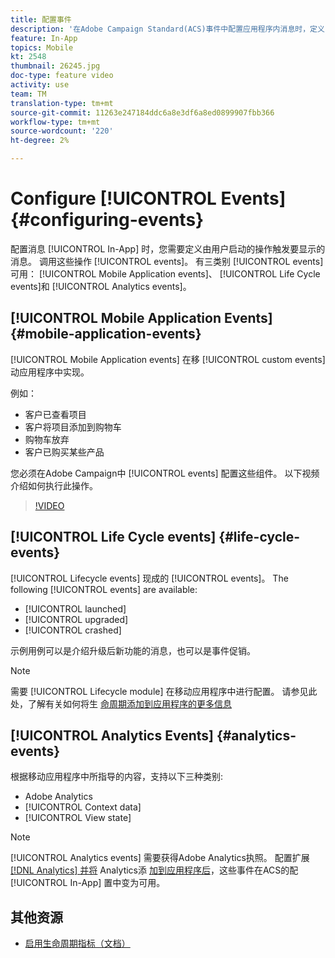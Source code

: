 ```yaml
---
title: 配置事件
description: '在Adobe Campaign Standard(ACS)事件中配置应用程序内消息时，定义由哪个用户启动的操作将触发要显示的消息。 '
feature: In-App
topics: Mobile
kt: 2548
thumbnail: 26245.jpg
doc-type: feature video
activity: use
team: TM
translation-type: tm+mt
source-git-commit: 11263e247184ddc6a8e3df6a8ed0899907fbb366
workflow-type: tm+mt
source-wordcount: '220'
ht-degree: 2%

---
```



# Configure [!UICONTROL Events] {#configuring-events}

配置消息 [!UICONTROL In-App] 时，您需要定义由用户启动的操作触发要显示的消息。 调用这些操作 [!UICONTROL events]。 有三类别 [!UICONTROL events] 可用： [!UICONTROL Mobile Application events]、 [!UICONTROL Life Cycle events]和 [!UICONTROL Analytics events]。

## [!UICONTROL Mobile Application Events] {#mobile-application-events}

[!UICONTROL Mobile Application events] 在移 [!UICONTROL custom events] 动应用程序中实现。

例如：

* 客户已查看项目
* 客户将项目添加到购物车
* 购物车放弃
* 客户已购买某些产品

您必须在Adobe Campaign中 [!UICONTROL events] 配置这些组件。 以下视频介绍如何执行此操作。

>[!VIDEO](https://video.tv.adobe.com/v/26245?quality=12)

## [!UICONTROL Life Cycle events]  {#life-cycle-events}

[!UICONTROL Lifecycle events] 现成的 [!UICONTROL events]。 The following [!UICONTROL events] are available:

* [!UICONTROL launched]
* [!UICONTROL upgraded]
* [!UICONTROL crashed]

示例用例可以是介绍升级后新功能的消息，也可以是事件促销。

>[!NOTE]
>
>需要 [!UICONTROL Lifecycle module] 在移动应用程序中进行配置。 请参见此处，了解有关如何将生 [命周期添加到应用程序的更多信息](https://aep-sdks.gitbook.io/docs/using-mobile-extensions/mobile-core/lifecycle)

## [!UICONTROL Analytics Events] {#analytics-events}

根据移动应用程序中所指导的内容，支持以下三种类别:

* Adobe Analytics
* [!UICONTROL Context data]
* [!UICONTROL View state]

>[!NOTE]
>
>[!UICONTROL Analytics events] 需要获得Adobe Analytics执照。 配置扩展 [[!DNL Analytics] 并将](https://aep-sdks.gitbook.io/docs/using-mobile-extensions/adobe-analytics#configure-analytics-extension-in-launch) Analytics添 [加到应用程序后](https://aep-sdks.gitbook.io/docs/using-mobile-extensions/adobe-analytics#add-analytics-to-your-app)，这些事件在ACS的配 [!UICONTROL In-App] 置中变为可用。

## 其他资源

* [启用生命周期指标（文档）](https://aep-sdks.gitbook.io/docs/getting-started/initialize-the-sdk#enable-lifecycle-metrics)
